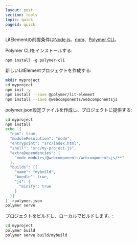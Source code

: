 ```yaml
---
layout: post
section: tools
topic: quick
pageid: quick
---
```


<!-- original:
LitElement's pre-requisites are [Node.js](https://nodejs.org/en/download/), [npm](https://docs.npmjs.com/), and [Polymer CLI](https://github.com/Polymer/tools/tree/master/packages/cli).

Install Polymer CLI:

```
npm install -g polymer-cli
```

Create a new LitElement project:

```bash 
mkdir myproject
cd myproject
npm init -y
npm install --save @polymer/lit-element
npm install --save @webcomponents/webcomponentsjs
```

Create a polymer.json config file, and serve your project:

```bash
cd myproject
npm install
echo '{
  "npm": true,
  "moduleResolution": "node",
  "entrypoint": "src/index.html",
  "shell": "src/my-project.js",
  "extraDependencies": [
    "node_modules/@webcomponents/webcomponentsjs/**"
  ],
  "builds": [{
    "name": "mybuild",
    "bundle": true,
    "js": {
      "minify": true
    }
  }]
}' >polymer.json
polymer serve
```

Build your project, and serve the build locally:

```bash
cd myproject
polymer build
polymer serve build/mybuild
```
-->

LitElementの前提条件は[Node.js](https://nodejs.org/en/download/)、[npm](https://docs.npmjs.com/)、[Polymer CLI](https://github.com/Polymer/tools/tree/master/packages/cli)。

Polymer CLIをインストールする:

```
npm install -g polymer-cli
```

新しいLitElementプロジェクトを作成する:

```bash 
mkdir myproject
cd myproject
npm init -y
npm install --save @polymer/lit-element
npm install --save @webcomponents/webcomponentsjs
```

polymer.json設定ファイルを作成し、プロジェクトに提供する:

```bash
cd myproject
npm install
echo '{
  "npm": true,
  "moduleResolution": "node",
  "entrypoint": "src/index.html",
  "shell": "src/my-project.js",
  "extraDependencies": [
    "node_modules/@webcomponents/webcomponentsjs/**"
  ],
  "builds": [{
    "name": "mybuild",
    "bundle": true,
    "js": {
      "minify": true
    }
  }]
}' >polymer.json
polymer serve
```

プロジェクトをビルドし、ローカルでビルドします。:

```bash
cd myproject
polymer build
polymer serve build/mybuild
```
